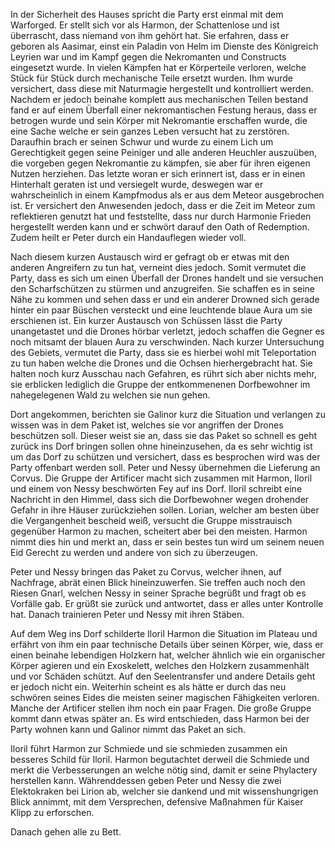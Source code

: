 In der Sicherheit des Hauses spricht die Party erst einmal mit dem Warforged.
Er stellt sich vor als Harmon, der Schattenlose und ist überrascht, dass niemand von ihm gehört hat. Sie erfahren, dass er geboren als Aasimar, einst ein Paladin von Helm im Dienste des Königreich Leyrien war und im Kampf gegen die Nekromanten und Constructs eingesetzt wurde. In vielen Kämpfen hat er Körperteile verloren, welche Stück für Stück durch mechanische Teile ersetzt wurden. Ihm wurde versichert, dass diese mit Naturmagie hergestellt und kontrolliert werden. Nachdem er jedoch beinahe komplett aus mechanischen Teilen bestand fand er auf einem Überfall einer nekromantischen Festung heraus, dass er betrogen wurde und sein Körper mit Nekromantie erschaffen wurde, die eine Sache welche er sein ganzes Leben versucht hat zu zerstören. Daraufhin brach er seinen Schwur und wurde zu einem Lich um Gerechtigkeit gegen seine Peiniger und alle anderen Heuchler auszuüben, die vorgeben gegen Nekromantie zu kämpfen, sie aber für ihren eigenen Nutzen herziehen. Das letzte woran er sich erinnert ist, dass er in einen Hinterhalt geraten ist und versiegelt wurde, deswegen war er wahrscheinlich in einem Kampfmodus als er aus dem Meteor ausgebrochen ist. Er versichert den Anwesenden jedoch, dass er die Zeit im Meteor zum reflektieren genutzt hat und feststellte, dass nur durch Harmonie Frieden hergestellt werden kann und er schwört darauf den Oath of Redemption. Zudem heilt er Peter durch ein Handauflegen wieder voll.

Nach diesem kurzen Austausch wird er gefragt ob er etwas mit den anderen Angreifern zu tun hat, verneint dies jedoch. Somit vermutet die Party, dass es sich um einen Überfall der Drones handelt und sie versuchen den Scharfschützen zu stürmen und anzugreifen. Sie schaffen es in seine Nähe zu kommen und sehen dass er und ein anderer Drowned sich gerade hinter ein paar Büschen versteckt und eine leuchtende blaue Aura um sie erschienen ist. Ein kurzer Austausch von Schüssen lässt die Party unangetastet und die Drones hörbar verletzt, jedoch schaffen die Gegner es noch mitsamt der blauen Aura zu verschwinden. 
Nach kurzer Untersuchung des Gebiets, vermutet die Party, dass sie es hierbei wohl mit Teleportation zu tun haben welche die Drones und die Ochsen hierhergebracht hat.
Sie halten noch kurz Ausschau nach Gefahren, es rührt sich aber nichts mehr, sie erblicken lediglich die Gruppe der entkommenenen Dorfbewohner im nahegelegenen Wald zu welchen sie nun gehen.

Dort angekommen, berichten sie Galinor kurz die Situation und verlangen zu wissen was in dem Paket ist, welches sie vor angriffen der Drones beschützen soll. Dieser weist sie an, dass sie das Paket so schnell es geht zurück ins Dorf bringen sollen ohne hineinzusehen, da es sehr wichtig ist um das Dorf zu schützen und versichert, dass es besprochen wird was der Party offenbart werden soll. Peter und Nessy übernehmen die Lieferung an Corvus. Die Gruppe der Artificer macht sich zusammen mit Harmon, Iloril und einem von Nessy beschwörten Fey auf ins Dorf.
Iloril schreibt eine Nachricht in den Himmel, dass sich die Dorfbewohner wegen drohender Gefahr in ihre Häuser zurückziehen sollen.
Lorian, welcher am besten über die Vergangenheit bescheid weiß, versucht die Gruppe misstrauisch gegenüber Harmon zu machen, scheitert aber bei den meisten.
Harmon nimmt dies hin und merkt an, dass er sein bestes tun wird um seinem neuen Eid Gerecht zu werden und andere von sich zu überzeugen.

Peter und Nessy bringen das Paket zu Corvus, welcher ihnen, auf Nachfrage, abrät einen Blick hineinzuwerfen. Sie treffen auch noch den Riesen Gnarl, welchen Nessy in seiner Sprache begrüßt und fragt ob es Vorfälle gab. Er grüßt sie zurück und antwortet, dass er alles unter Kontrolle hat. 
Danach trainieren Peter und Nessy mit ihren Stäben.

Auf dem Weg ins Dorf schilderte Iloril Harmon die Situation im Plateau und erfährt von ihm ein paar technische Details über seinen Körper, wie, dass er einen beinahe lebendigen Holzkern hat, welcher ähnlich wie ein organischer Körper agieren und ein Exoskelett, welches den Holzkern zusammenhält und vor Schäden schützt. Auf den Seelentransfer und andere Details geht er jedoch nicht ein.
Weiterhin scheint es als hätte er durch das neu schwören seines Eides die meisten seiner magischen Fähigkeiten verloren.
Manche der Artificer stellen ihm noch ein paar Fragen.
Die große Gruppe kommt dann etwas später an. Es wird entschieden, dass Harmon bei der Party wohnen kann und Galinor nimmt das Paket an sich.

Iloril führt Harmon zur Schmiede und sie schmieden zusammen ein besseres Schild für Iloril. Harmon begutachtet derweil die Schmiede und merkt die Verbesserungen an welche nötig sind, damit er seine Phylactery herstellen kann.
Währenddessen geben Peter und Nessy die zwei Elektokraken bei Lirion ab, welcher sie dankend und mit wissenshungrigen Blick annimmt, mit dem Versprechen, defensive Maßnahmen für Kaiser Klipp zu erforschen.

Danach gehen alle zu Bett.